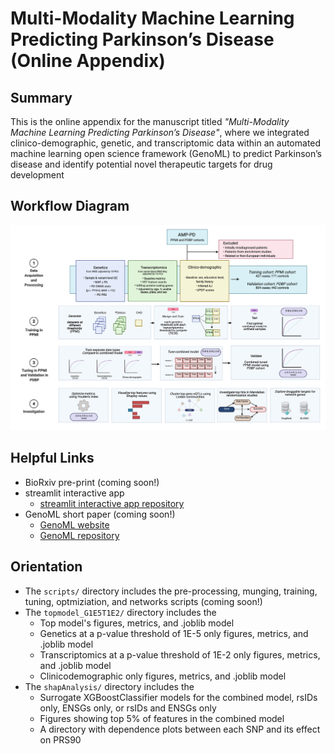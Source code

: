 # Multi-Modality Machine Learning Predicting Parkinson’s Disease (Online Appendix)


## Summary
This is the online appendix for the manuscript titled *"Multi-Modality Machine Learning Predicting Parkinson’s Disease"*, where we integrated clinico-demographic, genetic, and transcriptomic data within an automated machine learning open science framework (GenoML) to predict Parkinson’s disease and identify potential novel therapeutic targets for drug development

## Workflow Diagram 
![Workflow Diagram](https://github.com/GenoML/GenoML_multimodal_PD/blob/main/plots/workflow_fig1.jpeg)

## Helpful Links 
- BioRxiv pre-print (coming soon!)
- streamlit interactive app
    - [streamlit interactive app repository](https://github.com/anant-dadu/shapleyPDPredictionGenetics)
- GenoML short paper (coming soon!)
    - [GenoML website](https://genoml.com/)
    - [GenoML repository](https://github.com/GenoML/genoml2)


## Orientation 
- The `scripts/` directory includes the pre-processing, munging, training, tuning, optmiziation, and networks scripts (coming soon!) 
- The `topmodel_G1E5T1E2/` directory includes the
    - Top model's figures, metrics, and .joblib model
    - Genetics at a p-value threshold of 1E-5 only figures, metrics, and .joblib model
    - Transcriptomics at a p-value threshold of 1E-2 only figures, metrics, and .joblib model
    - Clinicodemographic only figures, metrics, and .joblib model
- The `shapAnalysis/` directory includes the 
    - Surrogate XGBoostClassifier models for the combined model, rsIDs only, ENSGs only, or rsIDs and ENSGs only
    - Figures showing top 5% of features in the combined model 
    - A directory with dependence plots between each SNP and its effect on PRS90 
